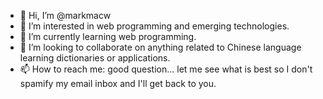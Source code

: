 - 👋 Hi, I’m @markmacw
- 👀 I’m interested in web programming and emerging technologies.
- 🌱 I’m currently learning web programming.
- 💞️ I’m looking to collaborate on anything related to Chinese language learning dictionaries or applications.
- 📫 How to reach me: good question... let me see what is best so I don't spamify my email inbox and I'll get back to you.

<!---
markmacw/markmacw is a ✨ special ✨ repository because its `README.md` (this file) appears on your GitHub profile.
You can click the Preview link to take a look at your changes.
--->

